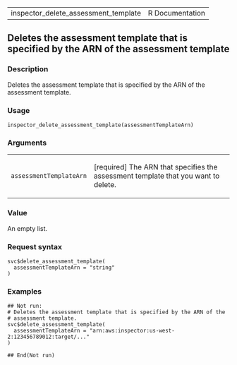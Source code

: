 <table style="width: 100%;">
<tbody>
<tr class="odd">
<td>inspector_delete_assessment_template</td>
<td style="text-align: right;">R Documentation</td>
</tr>
</tbody>
</table>

## Deletes the assessment template that is specified by the ARN of the assessment template

### Description

Deletes the assessment template that is specified by the ARN of the
assessment template.

### Usage

    inspector_delete_assessment_template(assessmentTemplateArn)

### Arguments

<table>
<colgroup>
<col style="width: 35%" />
<col style="width: 65%" />
</colgroup>
<tbody>
<tr class="odd">
<td><code
id="inspector_delete_assessment_template_:_assessmentTemplateArn">assessmentTemplateArn</code></td>
<td><p>[required] The ARN that specifies the assessment template that
you want to delete.</p></td>
</tr>
</tbody>
</table>

### Value

An empty list.

### Request syntax

    svc$delete_assessment_template(
      assessmentTemplateArn = "string"
    )

### Examples

    ## Not run: 
    # Deletes the assessment template that is specified by the ARN of the
    # assessment template.
    svc$delete_assessment_template(
      assessmentTemplateArn = "arn:aws:inspector:us-west-2:123456789012:target/..."
    )

    ## End(Not run)
